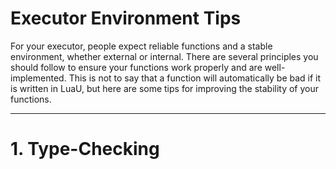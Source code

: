 # Executor Environment Tips

For your executor, people expect reliable functions and a stable environment, whether external or internal. There are several principles you should follow to ensure your functions work properly and are well-implemented. This is not to say that a function will automatically be bad if it is written in LuaU, but here are some tips for improving the stability of your functions.

---

# 1. Type-Checking

